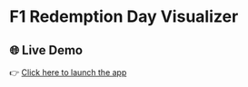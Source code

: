 # F1 Redemption Day Visualizer
## 🌐 Live Demo

👉 [Click here to launch the app](https://rohita-g.streamlit.app)
